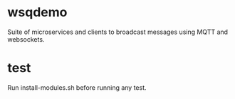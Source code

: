 # wsqdemo
Suite of microservices and clients to broadcast messages using MQTT and websockets.

# test
Run install-modules.sh before running any test.
